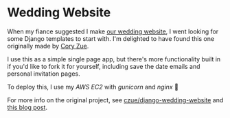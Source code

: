 # Wedding Website

When my fiance suggested I make [our wedding website](https://wedding.lancegoyke.com), I went looking for some Django templates to start with. I'm delighted to have found this one originally made by [Cory Zue](https://coryzue.com).

I use this as a simple single page app, but there's more functionality built in if you'd like to fork it for yourself, including save the date emails and personal invitation pages.

To deploy this, I use my *AWS EC2* with *gunicorn* and *nginx* 🚀

For more info on the original project, see [czue/django-wedding-website](https://github.com/czue/django-wedding-website) and [this blog post](https://www.placecard.me/blog/django-wedding-website/).
